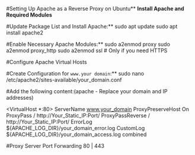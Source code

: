 #Setting Up Apache as a Reverse Proxy on Ubuntu**
**Install Apache and Required Modules**

#Update Package List and Install Apache:**
sudo apt update
sudo apt install apache2

#Enable Necessary Apache Modules:**
sudo a2enmod proxy
sudo a2enmod proxy_http
sudo a2enmod ssl  # Only if you need HTTPS

#Configure Apache Virtual Hosts

#Create Configuration for `www.your domain`:**
sudo nano /etc/apache2/sites-available/your_domain.conf

#Add the following content:(apache - Replace your domain and IP addresses)

   <VirtualHost *:80>
       ServerName www.your_domain
       ProxyPreserveHost On
       ProxyPass / http://Your_Static_IP:Port/
       ProxyPassReverse / http://Your_Static_IP:Port/
       ErrorLog ${APACHE_LOG_DIR}/your_domain_error.log
       CustomLog ${APACHE_LOG_DIR}/your_domain_access.log combined
   </VirtualHost>

#Proxy Server Port Forwarding
80 | 443
